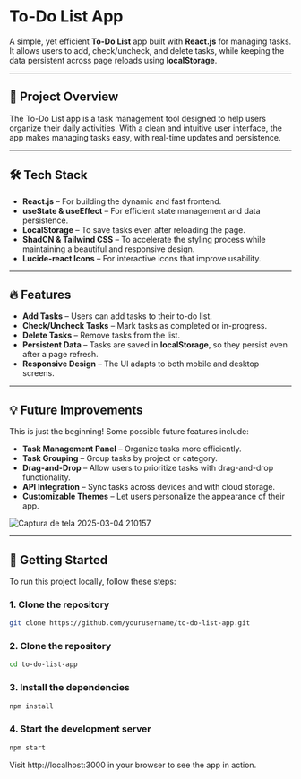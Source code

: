 # To-Do List App

A simple, yet efficient **To-Do List** app built with **React.js** for managing tasks. It allows users to add, check/uncheck, and delete tasks, while keeping the data persistent across page reloads using **localStorage**.

---

## 🚀 **Project Overview**

The To-Do List app is a task management tool designed to help users organize their daily activities. With a clean and intuitive user interface, the app makes managing tasks easy, with real-time updates and persistence.

---

## 🛠 **Tech Stack**

- **React.js** – For building the dynamic and fast frontend.
- **useState & useEffect** – For efficient state management and data persistence.
- **LocalStorage** – To save tasks even after reloading the page.
- **ShadCN & Tailwind CSS** – To accelerate the styling process while maintaining a beautiful and responsive design.
- **Lucide-react Icons** – For interactive icons that improve usability.

---

## 🔥 **Features**

- **Add Tasks** – Users can add tasks to their to-do list.
- **Check/Uncheck Tasks** – Mark tasks as completed or in-progress.
- **Delete Tasks** – Remove tasks from the list.
- **Persistent Data** – Tasks are saved in **localStorage**, so they persist even after a page refresh.
- **Responsive Design** – The UI adapts to both mobile and desktop screens.

---

## 💡 **Future Improvements**

This is just the beginning! Some possible future features include:

- **Task Management Panel** – Organize tasks more efficiently.
- **Task Grouping** – Group tasks by project or category.
- **Drag-and-Drop** – Allow users to prioritize tasks with drag-and-drop functionality.
- **API Integration** – Sync tasks across devices and with cloud storage.
- **Customizable Themes** – Let users personalize the appearance of their app.

![Captura de tela 2025-03-04 210157](https://github.com/user-attachments/assets/25aba5f7-8f6e-40c6-8ace-4aeada8234b1)


---

## 🌱 **Getting Started**

To run this project locally, follow these steps:

### 1. Clone the repository
```bash
git clone https://github.com/yourusername/to-do-list-app.git
```
### 2. Clone the repository
```bash
cd to-do-list-app
```
### 3. Install the dependencies
```bash
npm install
```
### 4. Start the development server
```bash
npm start
```
Visit http://localhost:3000 in your browser to see the app in action.
